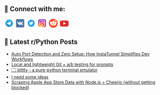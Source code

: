 ## 🔎 Connect with me:
[<img src="https://github.com/bullbesh/bullbesh/blob/main/images/Telegram.png" width="32" height="32" />](https://t.me/bullbesh)
[<img src="https://github.com/bullbesh/bullbesh/blob/main/images/VK.png" width="32" height="32" />](https://vk.com/bullbesh)
[<img src="https://github.com/bullbesh/bullbesh/blob/main/images/Twitter.png" width="32" height="32" />](https://twitter.com/bullbesh1)
[<img src="https://github.com/bullbesh/bullbesh/blob/main/images/Instagram.png" width="32" height="32" />](https://www.instagram.com/bullbesh)
[<img src="https://github.com/bullbesh/bullbesh/blob/main/images/Reddit.png" width="32" height="32" />](https://www.reddit.com/user/bullbesh)
[<img src="https://github.com/bullbesh/bullbesh/blob/main/images/YouTube.png" width="32" height="32" />](https://www.youtube.com/channel/UCtfjRs6uzgq5mfm8S06WTcg)

## 📕 Latest r/Python Posts
<!-- BLOG-POST-LIST:START -->
- [Auto Port Detection and Zero Setup: How InstaTunnel Simplifies Dev Workflows](https://www.reddit.com/r/Python/comments/1m9l2ht/auto_port_detection_and_zero_setup_how/)
- [Local and lightweight Git + a/b testing for prompts](https://www.reddit.com/r/Python/comments/1m9jm14/local_and_lightweight_git_ab_testing_for_prompts/)
- [🗔 bittty - a pure-python terminal emulator](https://www.reddit.com/r/Python/comments/1m9jamt/bittty_a_purepython_terminal_emulator/)
- [I need some ideas](https://www.reddit.com/r/Python/comments/1m9h3tt/i_need_some_ideas/)
- [Scraping Apple App Store Data with Node.js + Cheerio &lpar;without getting blocked&rpar;](https://www.reddit.com/r/Python/comments/1m9gyqv/scraping_apple_app_store_data_with_nodejs_cheerio/)
<!-- BLOG-POST-LIST:END -->
